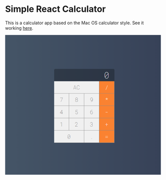 # Simple React Calculator

This is a calculator app based on the Mac OS calculator style.
See it working [here](https://fredthiesen.github.io/Simple-React-Calculator/).

![Alt text](/public/SS.png)
